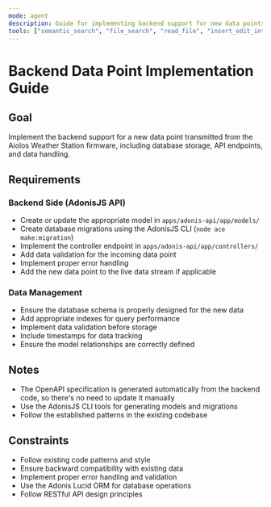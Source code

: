 ```yaml
---
mode: agent
description: Guide for implementing backend support for new data points in the Aiolos Weather Station
tools: ["semantic_search", "file_search", "read_file", "insert_edit_into_file", "replace_string_in_file", "run_in_terminal"]
---
```

# Backend Data Point Implementation Guide

## Goal
Implement the backend support for a new data point transmitted from the Aiolos Weather Station firmware, including database storage, API endpoints, and data handling.

## Requirements

### Backend Side (AdonisJS API)
- Create or update the appropriate model in `apps/adonis-api/app/models/`
- Create database migrations using the AdonisJS CLI (`node ace make:migration`)
- Implement the controller endpoint in `apps/adonis-api/app/controllers/`
- Add data validation for the incoming data point
- Implement proper error handling
- Add the new data point to the live data stream if applicable

### Data Management
- Ensure the database schema is properly designed for the new data
- Add appropriate indexes for query performance
- Implement data validation before storage
- Include timestamps for data tracking
- Ensure the model relationships are correctly defined

## Notes
- The OpenAPI specification is generated automatically from the backend code, so there's no need to update it manually
- Use the AdonisJS CLI tools for generating models and migrations
- Follow the established patterns in the existing codebase

## Constraints
- Follow existing code patterns and style
- Ensure backward compatibility with existing data
- Implement proper error handling and validation
- Use the Adonis Lucid ORM for database operations
- Follow RESTful API design principles